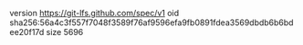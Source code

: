 version https://git-lfs.github.com/spec/v1
oid sha256:56a4c3f557f7048f3589f76af9596efa9fb0891fdea3569dbdb6b6bdee20f17d
size 5696
